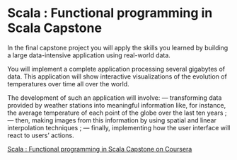 #  Scala : Functional programming in Scala Capstone

In the final capstone project you will apply the skills you learned by building a large data-intensive application using real-world data.

You will implement a complete application processing several gigabytes of data. This application will show interactive visualizations of the evolution of temperatures over time all over the world.

The development of such an application will involve:
 — transforming data provided by weather stations into meaningful information like, for instance, the average temperature of each point of the globe over the last ten years ;
 — then, making images from this information by using spatial and linear interpolation techniques ;
 — finally, implementing how the user interface will react to users’ actions.
 
 
 [Scala : Functional programming in Scala Capstone on Coursera](https://www.coursera.org/learn/scala-capstone)

